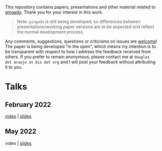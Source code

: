 This repository contains papers, presentations and other material related to [gingado](https://dkgaraujo.github.io/gingado/). Thank you for your interest in this work.

> Note: `gingado` is still being developed, so differences between presentations/working paper versions are to be expected and reflect the normal development process.

Any comments, suggestions, questions or criticisms on issues are [welcome](https://github.com/dkgaraujo/gingado_comms/issues)! The paper is being developed "in the open", which means my intention is to be transparent with respect to how I address the feedback received from others. If you prefer to remain anonymous, please contact me at `douglas dot araujo at bis dot org` and I will post your feedback without attributing it to you.

# Talks

## February 2022

[video](https://youtu.be/yekKWmN7aY8?t=4075) | [slides](https://github.com/dkgaraujo/gingado_comms/blob/main/20220215%20Irving%20Fischer%20Committee%20-%20Banca%20D'Italia/gingado.pdf)

## May 2022

video | [slides](https://github.com/dkgaraujo/gingado_comms/blob/main/20220526%20Royal%20Statistical%20Society/20220526%20RSS%20gingado.pdf)

